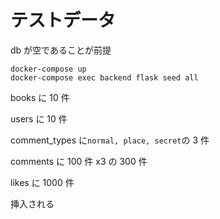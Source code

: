 # テストデータ

db が空であることが前提

```
docker-compose up
docker-compose exec backend flask seed all
```

books に 10 件

users に 10 件

comment_types に`normal, place, secret`の 3 件

comments に 100 件 x3 の 300 件

likes に 1000 件

挿入される
